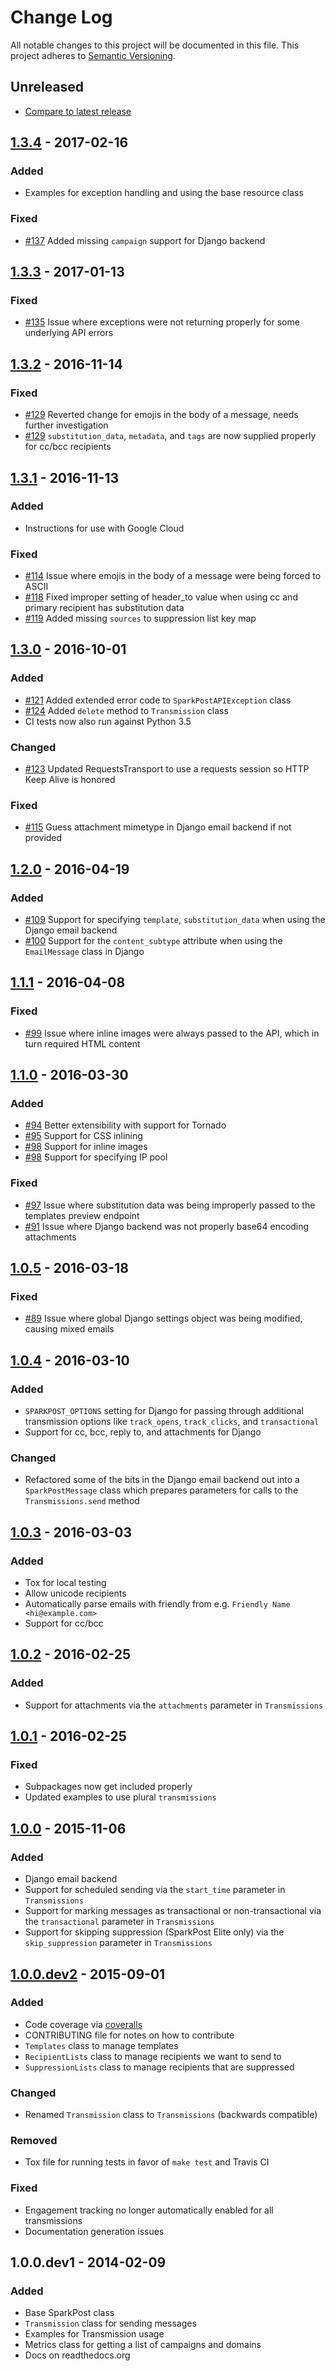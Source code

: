 # Change Log
All notable changes to this project will be documented in this file.
This project adheres to [Semantic Versioning](http://semver.org/).

## Unreleased
- [Compare to latest release][unreleased]

## [1.3.4] - 2017-02-16
### Added
- Examples for exception handling and using the base resource class

### Fixed
- [#137](https://github.com/SparkPost/python-sparkpost/pull/137) Added missing `campaign` support for Django backend

## [1.3.3] - 2017-01-13
### Fixed
- [#135](https://github.com/SparkPost/python-sparkpost/pull/135) Issue where exceptions were not returning properly for some underlying API errors

## [1.3.2] - 2016-11-14
### Fixed
- [#129](https://github.com/SparkPost/python-sparkpost/pull/129) Reverted change for emojis in the body of a message, needs further investigation
- [#129](https://github.com/SparkPost/python-sparkpost/pull/129) `substitution_data`, `metadata`, and `tags` are now supplied properly for cc/bcc recipients

## [1.3.1] - 2016-11-13
### Added
- Instructions for use with Google Cloud

### Fixed
- [#114](https://github.com/SparkPost/python-sparkpost/pull/114) Issue where emojis in the body of a message were being forced to ASCII
- [#118](https://github.com/SparkPost/python-sparkpost/pull/118) Fixed improper setting of header_to value when using cc and primary recipient has substitution data
- [#119](https://github.com/SparkPost/python-sparkpost/pull/119) Added missing `sources` to suppression list key map

## [1.3.0] - 2016-10-01
### Added
- [#121](https://github.com/SparkPost/python-sparkpost/pull/121) Added extended error code to `SparkPostAPIException` class
- [#124](https://github.com/SparkPost/python-sparkpost/pull/124) Added `delete` method to `Transmission` class
- CI tests now also run against Python 3.5

### Changed
- [#123](https://github.com/SparkPost/python-sparkpost/pull/123) Updated RequestsTransport to use a requests session so HTTP Keep Alive is honored

### Fixed
- [#115](https://github.com/SparkPost/python-sparkpost/pull/115) Guess attachment mimetype in Django email backend if not provided

## [1.2.0] - 2016-04-19
### Added
- [#109](https://github.com/SparkPost/python-sparkpost/pull/109) Support for specifying `template`, `substitution_data` when using the Django email backend
- [#100](https://github.com/SparkPost/python-sparkpost/pull/100) Support for the `content_subtype` attribute when using the `EmailMessage` class in Django

## [1.1.1] - 2016-04-08
### Fixed
- [#99](https://github.com/SparkPost/python-sparkpost/pull/99) Issue where inline images were always passed to the API, which in turn required HTML content

## [1.1.0] - 2016-03-30
### Added
- [#94](https://github.com/SparkPost/python-sparkpost/pull/94) Better extensibility with support for Tornado
- [#95](https://github.com/SparkPost/python-sparkpost/pull/95) Support for CSS inlining
- [#98](https://github.com/SparkPost/python-sparkpost/pull/98) Support for inline images
- [#98](https://github.com/SparkPost/python-sparkpost/pull/98) Support for specifying IP pool

### Fixed
- [#97](https://github.com/SparkPost/python-sparkpost/pull/97) Issue where substitution data was being improperly passed to the templates preview endpoint
- [#91](https://github.com/SparkPost/python-sparkpost/pull/91) Issue where Django backend was not properly base64 encoding attachments

## [1.0.5] - 2016-03-18
### Fixed
- [#89](https://github.com/SparkPost/python-sparkpost/pull/89) Issue where global Django settings object was being modified, causing mixed emails

## [1.0.4] - 2016-03-10
### Added
- `SPARKPOST_OPTIONS` setting for Django for passing through additional transmission options like `track_opens`, `track_clicks`, and `transactional`
- Support for cc, bcc, reply to, and attachments for Django

### Changed
- Refactored some of the bits in the Django email backend out into a `SparkPostMessage` class which prepares parameters for calls to the `Transmissions.send` method

## [1.0.3] - 2016-03-03
### Added
- Tox for local testing
- Allow unicode recipients
- Automatically parse emails with friendly from e.g. `Friendly Name <hi@example.com>`
- Support for cc/bcc

## [1.0.2] - 2016-02-25
### Added
- Support for attachments via the `attachments` parameter in `Transmissions`

## [1.0.1] - 2016-02-25
### Fixed
- Subpackages now get included properly
- Updated examples to use plural `transmissions`

## [1.0.0] - 2015-11-06
### Added
- Django email backend
- Support for scheduled sending via the `start_time` parameter in `Transmissions`
- Support for marking messages as transactional or non-transactional via the `transactional` parameter in `Transmissions`
- Support for skipping suppression (SparkPost Elite only) via the `skip_suppression` parameter in `Transmissions`

## [1.0.0.dev2] - 2015-09-01
### Added
- Code coverage via [coveralls]
- CONTRIBUTING file for notes on how to contribute
- `Templates` class to manage templates
- `RecipientLists` class to manage recipients we want to send to
- `SuppressionLists` class to manage recipients that are suppressed

### Changed
- Renamed `Transmission` class to `Transmissions` (backwards compatible)

### Removed
- Tox file for running tests in favor of `make test` and Travis CI

### Fixed
- Engagement tracking no longer automatically enabled for all transmissions
- Documentation generation issues

## 1.0.0.dev1 - 2014-02-09
### Added
- Base SparkPost class
- `Transmission` class for sending messages
- Examples for Transmission usage
- Metrics class for getting a list of campaigns and domains
- Docs on readthedocs.org

[unreleased]: https://github.com/sparkpost/python-sparkpost/compare/v1.3.4...HEAD
[1.3.4]: https://github.com/sparkpost/python-sparkpost/compare/v1.3.3...v1.3.4
[1.3.3]: https://github.com/sparkpost/python-sparkpost/compare/v1.3.2...v1.3.3
[1.3.2]: https://github.com/sparkpost/python-sparkpost/compare/v1.3.1...v1.3.2
[1.3.1]: https://github.com/sparkpost/python-sparkpost/compare/v1.3.0...v1.3.1
[1.3.0]: https://github.com/sparkpost/python-sparkpost/compare/v1.2.0...v1.3.0
[1.2.0]: https://github.com/sparkpost/python-sparkpost/compare/v1.1.1...v1.2.0
[1.1.1]: https://github.com/sparkpost/python-sparkpost/compare/v1.1.0...v1.1.1
[1.1.0]: https://github.com/sparkpost/python-sparkpost/compare/v1.0.5...v1.1.0
[1.0.5]: https://github.com/sparkpost/python-sparkpost/compare/v1.0.4...v1.0.5
[1.0.4]: https://github.com/sparkpost/python-sparkpost/compare/v1.0.3...v1.0.4
[1.0.3]: https://github.com/sparkpost/python-sparkpost/compare/v1.0.2...v1.0.3
[1.0.2]: https://github.com/sparkpost/python-sparkpost/compare/v1.0.1...v1.0.2
[1.0.1]: https://github.com/sparkpost/python-sparkpost/compare/v1.0.0...v1.0.1
[1.0.0]: https://github.com/sparkpost/python-sparkpost/compare/1.0.0.dev2...v1.0.0
[1.0.0.dev2]: https://github.com/sparkpost/python-sparkpost/compare/1.0.0.dev1...1.0.0.dev2
[coveralls]: https://coveralls.io/github/SparkPost/python-sparkpost
